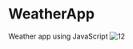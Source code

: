 # WeatherApp
Weather app using JavaScript
![12](https://user-images.githubusercontent.com/63276445/127730745-cbbe42b1-7457-4e5a-9359-9aa9757df3dd.PNG)
